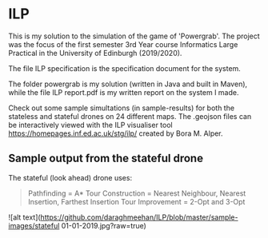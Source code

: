 # ILP

This is my solution to the simulation of the game of 'Powergrab'. The project was the focus of the first semester 3rd Year course Informatics Large Practical in the University of Edinburgh (2019/2020).

The file ILP specification is the specification document for the system.

The folder powergrab is my solution (written in Java and built in Maven), while the file ILP report.pdf is my written report on the system I made.

Check out some sample simultations (in sample-results) for both the stateless and stateful drones on 24 different maps. The .geojson files can be interactively viewed with the ILP visualiser tool https://homepages.inf.ed.ac.uk/stg/ilp/ created by Bora M. Alper.
<br />

## Sample output from the stateful drone
The stateful (look ahead) drone uses:
> Pathfinding = A*
> Tour Construction = Nearest Neighbour, Nearest Insertion, Farthest Insertion
> Tour Improvement = 2-Opt and 3-Opt

![alt text](https://github.com/daraghmeehan/ILP/blob/master/sample-images/stateful 01-01-2019.jpg?raw=true)
